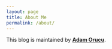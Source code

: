 ```yaml
---
layout: page
title: About Me
permalink: /about/
---
```


This blog is maintained by **[Adam Orucu](https://posterrieri.github.io)**.
